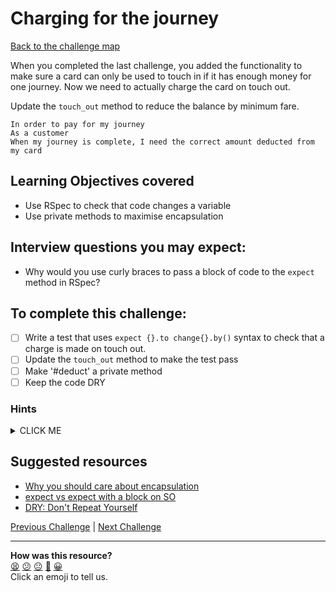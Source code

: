 # Charging for the journey

[Back to the challenge map](README.md)

When you completed the last challenge, you added the functionality to make sure a card can only be used to touch in if it has enough money for one journey. Now we need to actually charge the card on touch out.

Update the `touch_out` method to reduce the balance by minimum fare.

```
In order to pay for my journey
As a customer
When my journey is complete, I need the correct amount deducted from my card
```

## Learning Objectives covered
- Use RSpec to check that code changes a variable
- Use private methods to maximise encapsulation

## Interview questions you may expect:
- Why would you use curly braces to pass a block of code to the `expect` method in RSpec?

## To complete this challenge:
- [ ] Write a test that uses `expect {}.to change{}.by()` syntax to check that a charge is made on touch out.
- [ ] Update the `touch_out` method to make the test pass
- [ ] Make '#deduct' a private method
- [ ] Keep the code DRY

### Hints
<details><summary>CLICK ME</summary>
  <ul>
    <li>Start with a test that ensures that the balance on your `Oystercard` is reduced on touch out.  The syntax you'll need to do this is above.</li>
    <li>Your `deduct` method should now be made private - ensure that you understand why this is the case.</li>
  </ul>
</details>

## Suggested resources
- [Why you should care about
  encapsulation](http://gmoeck.github.io/2011/09/20/why-you-should-care-about-encapsulation.html)
- [expect vs expect with a block on SO](http://stackoverflow.com/questions/19960831/rspec-expect-vs-expect-with-block-whats-the-difference)
- [DRY: Don't Repeat Yourself](https://en.wikipedia.org/wiki/Don%27t_repeat_yourself)



[Previous Challenge](09_min_balance_on_touch_in.md) | [Next Challenge](11_saving_entry_station.md)

<!-- BEGIN GENERATED SECTION DO NOT EDIT -->

---

**How was this resource?**  
[😫](https://airtable.com/shrUJ3t7KLMqVRFKR?prefill_Repository=makersacademy/course&prefill_File=oystercard_fast_track/10_charge_on_touch_out.md&prefill_Sentiment=😫) [😕](https://airtable.com/shrUJ3t7KLMqVRFKR?prefill_Repository=makersacademy/course&prefill_File=oystercard_fast_track/10_charge_on_touch_out.md&prefill_Sentiment=😕) [😐](https://airtable.com/shrUJ3t7KLMqVRFKR?prefill_Repository=makersacademy/course&prefill_File=oystercard_fast_track/10_charge_on_touch_out.md&prefill_Sentiment=😐) [🙂](https://airtable.com/shrUJ3t7KLMqVRFKR?prefill_Repository=makersacademy/course&prefill_File=oystercard_fast_track/10_charge_on_touch_out.md&prefill_Sentiment=🙂) [😀](https://airtable.com/shrUJ3t7KLMqVRFKR?prefill_Repository=makersacademy/course&prefill_File=oystercard_fast_track/10_charge_on_touch_out.md&prefill_Sentiment=😀)  
Click an emoji to tell us.

<!-- END GENERATED SECTION DO NOT EDIT -->
